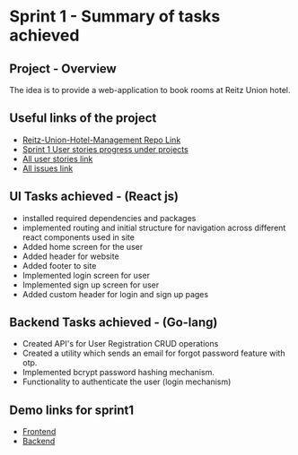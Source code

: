 # Sprint 1 - Summary of tasks achieved

## Project - Overview

The idea is to provide a web-application to book rooms at Reitz Union hotel.

## Useful links of the project
- [Reitz-Union-Hotel-Management Repo Link](https://github.com/Stnagam/Reitz-Union-Hotel-Management) 
- [Sprint 1 User stories progress under projects](https://github.com/Stnagam/Reitz-Union-Hotel-Management/projects/2)
- [All user stories link](https://github.com/Stnagam/Reitz-Union-Hotel-Management/projects/1)
- [All issues link](https://github.com/Stnagam/Reitz-Union-Hotel-Management/issues)

## UI Tasks achieved - (React js)
- installed required dependencies and packages 
- implemented routing and initial structure for navigation across different react components used in site
- Added home screen for the user
- Added header for website
- Added footer to site
- Implemented login screen for user 
- Implemented sign up screen for user
- Added custom header for login and sign up pages

## Backend Tasks achieved - (Go-lang)
- Created API's for User Registration CRUD operations
- Created a utility which sends an email for forgot password feature with otp.
- Implemented bcrypt password hashing mechanism.
- Functionality to authenticate the user (login mechanism)

## Demo links for sprint1
- [Frontend](https://youtu.be/xxeVwMt93t0)
- [Backend](https://youtu.be/MqoJ-uHbuC8)